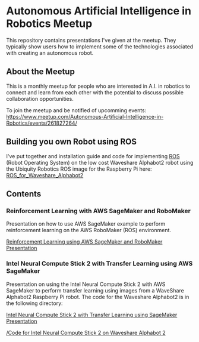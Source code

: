 # Autonomous Artificial Intelligence in Robotics Meetup
This repository contains presentations I've given at the meetup. They typically show users how to implement some of the technologies associated with creating an autonomous robot.

## About the Meetup
This is a monthly meetup for people who are interested in A.I. in robotics to connect and learn from each other with the potential to discuss possible collaboration opportunities.

To join the meetup and be notified of upcomming events:
https://www.meetup.com/Autonomous-Artificial-Intelligence-in-Robotics/events/261827264/

## Building you own Robot using ROS
I've put together and installation guide and code for implementing [ROS](http://www.ros.org) (Robot Operating System) on the low cost Waveshare Alphabot2 robot using the Ubiquity Robotics ROS image for the Raspberry Pi here: [ROS_for_Waveshare_Alphabot2](https://github.com/ShaunPrice/ROS_for_Waveshare_Alphabot2)

## Contents
### Reinforcement Learning with AWS SageMaker and RoboMaker
Presentation on how to use AWS SageMaker example to perform reinforcement learning on the AWS RoboMaker (ROS) environment.

  [Reinforcement Learning using AWS SageMaker and RoboMaker Presentation](Reinforcement%20Learning%20using%20AWS%20SageMaker%20and%20RoboMaker.pdf)
  
### Intel Neural Compute Stick 2 with Transfer Learning using AWS SageMaker
Presentation on using the Intel Neural Compute Stick 2 with AWS SageMaker to perform transfer learning using images from a WaveShare Alphabot2 Raspberry Pi robot. The code for the Waveshare Alphabot2 is in the following directory:

  [Intel Neural Compute Stick 2 with Transfer Learning using SageMaker Presentation](Intel%20Neural%20Compute%20Stick%202%20with%20Transfer%20Learning%20using%20AWS%20SageMaker.pdf)
  
  [/Code for Intel Neural Compute Stick 2 on Waveshare Alphabot 2](/Code%20for%20Intel%20Neural%20Compute%20Stick%20on%20Waveshare%20Alphabot%202)

